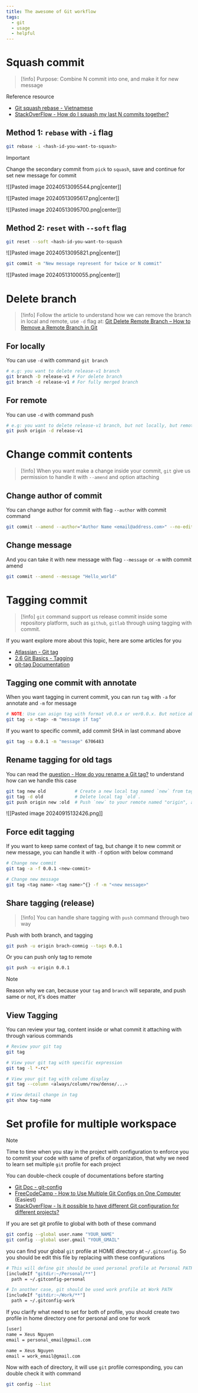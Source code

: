 ```yaml
---
title: The awesome of Git workflow
tags:
  - git
  - usage
  - helpful
---
```

# Squash commit

>[!info]
>Purpose: Combine N commit into one, and make it for new message

Reference resource

- [Git squash rebase - Vietnamese](https://manhpt.com/2019/06/15/git-workflow-lam-the-nao-de-squash-commit-tai-local/)
- [StackOverFlow - How do I squash my last N commits together?](https://stackoverflow.com/questions/5189560/how-do-i-squash-my-last-n-commits-together)

## Method 1: `rebase` with `-i` flag

```bash
git rebase -i <hash-id-you-want-to-squash>
```

>[!important]
>Change the secondary commit from `pick` to `squash`, save and continue for set new message for commit

![[Pasted image 20240513095544.png|center]]

![[Pasted image 20240513095617.png|center]]

![[Pasted image 20240513095700.png|center]]

## Method 2: `reset` with `--soft` flag

```bash
git reset --soft <hash-id-you-want-to-squash
```

![[Pasted image 20240513095821.png|center]]

```bash
git commit -m "New message represent for twice or N commit"
```

![[Pasted image 20240513100055.png|center]]

# Delete branch

>[!info]
>Follow the article to understand how we can remove the branch in local and remote, use `-d` flag at: [Git Delete Remote Branch – How to Remove a Remote Branch in Git](https://www.freecodecamp.org/news/git-delete-remote-branch/)

## For locally

You can use `-d` with command `git branch`

```bash
# e.g: you want to delete release-v1 branch
git branch -D release-v1 # For delete branch
git branch -d release-v1 # For fully merged branch
```

## For remote

You can use `-d` with command push

```bash
# e.g: you want to delete release-v1 branch, but not locally, but remotely
git push origin -d release-v1
```

# Change commit contents

>[!info]
>When you want make a change inside your commit, `git` give us permission to handle it with `--amend` and option attaching

## Change author of commit

You can change author for commit with flag `--author` with commit command

```bash
git commit --amend --author="Author Name <email@address.com>" --no-edit
```

## Change message

And you can take it with new message with flag `--message` or `-m` with commit amend

```bash
git commit --amend --message "Hello_world"
```

# Tagging commit

>[!info]
>`git` command support us release commit inside some repository platform, such as `github`, `gitlab` through using tagging with commit.

If you want explore more about this topic, here are some articles for you 

- [Atlassian - Git tag](https://www.atlassian.com/git/tutorials/inspecting-a-repository/git-tag)
- [2.6 Git Basics - Tagging](https://git-scm.com/book/en/v2/Git-Basics-Tagging)
- [git-tag Documentation](https://git-scm.com/docs/git-tag)

## Tagging one commit with annotate

When you want tagging in current commit, you can run `tag` with `-a` for annotate and `-m` for message

```bash
# NOTE: Use can asign tag with format v0.0.x or ver0.0.x. But notice about platform for compatible tagging
git tag -a <tag> -m "message if tag"
```

If you want to specific commit, add commit SHA in last command above

```bash
git tag -a 0.0.1 -m "message" 6706483
```

## Rename tagging for old tags

You can read the [question - How do you rename a Git tag?](https://stackoverflow.com/questions/1028649/how-do-you-rename-a-git-tag) to understand how can we handle this case

```bash
git tag new old           # Create a new local tag named `new` from tag `old`.
git tag -d old            # Delete local tag `old`.
git push origin new :old  # Push `new` to your remote named "origin", and delete tag `old` on origin (by pushing an empty tag name to it).
```

![[Pasted image 20240915132426.png]]

## Force edit tagging

If you want to keep same context of tag, but change it to new commit or new message, you can handle it with `-f` option with below command

```bash
# Change new commit
git tag -a -f 0.0.1 <new-commit>

# Change new message
git tag <tag name> <tag name>^{} -f -m "<new message>"
```

## Share tagging (release)

>[!info]
>You can handle share tagging with `push` command through two way

Push with both branch, and tagging

```bash
git push -u origin brach-commig --tags 0.0.1
```

Or you can push only tag to remote

```bash
git push -u origin 0.0.1
```

>[!note]
>Reason why we can, because your `tag` and `branch` will separate, and push same or not, it's does matter

## View Tagging

You can review your tag, content inside or what commit it attaching with through various commands

```bash
# Review your git tag
git tag

# View your git tag with specific expression
git tag -l *-rc*

# View your git tag with colume display
git tag --column <always/column/row/dense/...>

# View detail change in tag
git show tag-name
```

# Set profile for multiple workspace

>[!note]
>Time to time when you stay in the project with configuration to enforce you to commit your code with same of prefix of organization, that why we need to learn set multiple `git` profile for each project

You can double-check couple of documentations before starting

- [Git Doc - git-config](https://git-scm.com/docs/git-config)
- [FreeCodeCamp - How to Use Multiple Git Configs on One Computer](https://www.freecodecamp.org/news/how-to-handle-multiple-git-configurations-in-one-machine/) (Easiest)
- [StackOverFlow - Is it possible to have different Git configuration for different projects?](https://stackoverflow.com/questions/8801729/is-it-possible-to-have-different-git-configuration-for-different-projects)

If you are set git profile to global with both of these command

```bash
git config --global user.name "YOUR_NAME"
git config --global user.gmail "YOUR_GMAIL"
```

you can find your global `git` profile at HOME directory at `~/.gitconfig`. So you should be edit this file by replacing with these configurations

```bash title="~/.gitconfig"
# This will define git should be used personal profile at Personal PATH
[includeIf "gitdir:~/Personal/**"]
  path = ~/.gitconfig-personal

# In another case, git should be used work profile at Work PATH
[includeIf "gitdir:~/Work/**"]
  path = ~/.gitconfig-work
```

If you clarify what need to set for both of profile, you should create two profile in home directory one for personal and one for work

```bash title="~/.gitconfig-personal"
[user]
name = Xeus Nguyen
email = personal_email@gmail.com
```

```bash title="~/.gitconfig-work"
name = Xeus Nguyen
email = work_email@gmail.com
```

Now with each of directory, it will use `git` profile corresponding, you can double check it with command

```bash
git config --list
```